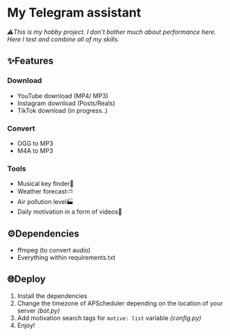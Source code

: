 <h1>My Telegram assistant</h1>
<i>⚠️This is my hobby project. I don't bother much about performance here.</br>
Here I test and combine all of my skills.</i>

<h2>✨Features</h2>
<h3>Download</h3>
<ul>
  <li>YouTube download (MP4/ MP3)</li>
  <li>Instagram download (Posts/Reals)</li>
  <li>TikTok download (in progress..)</li>
</ul>
<h3>Convert</h3>
<ul>
  <li>OGG to MP3</li>
  <li>M4A to MP3</li>
</ul>
<h3>Tools</h3>
<ul>
  <li>Musical key finder🎵</li>
  <li>Weather forecast⛅️</li>
  <li>Air pollution level🏭</li>
  <li>Daily motivation in a form of videos🔋</li>
</ul>

<h2>⚙️Dependencies</h2>
<ul>
  <li>ffmpeg (to convert audio)</li>
  <li>Everything within requirements.txt</li>
</ul>

<h2>🌐Deploy</h2>
<ol>
    <li>Install the dependencies</li>
    <li>Change the timezone of APScheduler depending on the location of your server <i>(bot.py)</i></li>
    <li>Add motivation search tags for <code>motive: list</code> variable <i>(config.py)</i></li>
    <li>Enjoy!</li>
</ol>
